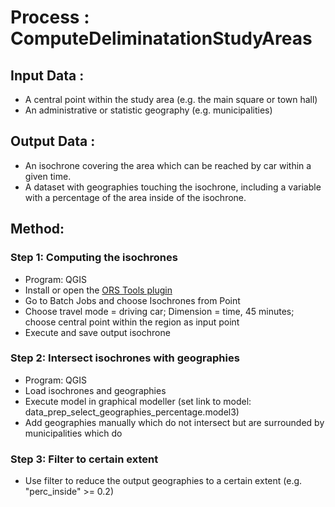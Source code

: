 # Process : ComputeDeliminatationStudyAreas

## Input Data :
*	A central point within the study area (e.g. the main square or town hall)
*	An administrative or statistic geography (e.g. municipalities)

## Output Data : 
*	An isochrone covering the area which can be reached by car within a given time.
*	A dataset with geographies touching the isochrone, including a variable with a percentage of the area inside of the isochrone.

## Method: 
### Step 1: Computing the isochrones
* Program: QGIS
* Install or open the [ORS Tools plugin](https://github.com/GIScience/orstools-qgis-plugin)
* Go to Batch Jobs and choose Isochrones from Point
* Choose travel mode = driving car; Dimension = time, 45 minutes; choose central point within the region as input point
* Execute and save output isochrone

### Step 2: Intersect isochrones with geographies
* Program: QGIS
* Load isochrones and geographies
* Execute model in graphical modeller (set link to model: data_prep_select_geographies_percentage.model3)
* Add geographies manually which do not intersect but are surrounded by municipalities which do

### Step 3: Filter to certain extent
* Use filter to reduce the output geographies to a certain extent (e.g. "perc_inside" >= 0.2)
